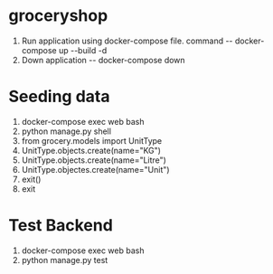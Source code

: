 # groceryshop
1. Run application using docker-compose file. command  -- docker-compose up --build -d
2. Down application -- docker-compose down

# Seeding data 
1. docker-compose exec web bash
2. python manage.py shell
3. from grocery.models import UnitType
4. UnitType.objects.create(name="KG")
5. UnitType.objects.create(name="Litre")
6. UnitType.objectes.create(name="Unit")
7. exit()
8. exit

# Test Backend
1. docker-compose exec web bash
2. python manage.py test
